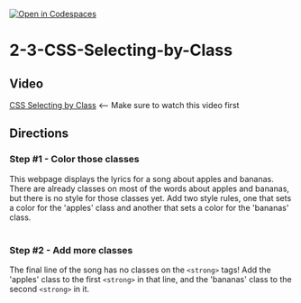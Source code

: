 [![Open in Codespaces](https://classroom.github.com/assets/launch-codespace-2972f46106e565e64193e422d61a12cf1da4916b45550586e14ef0a7c637dd04.svg)](https://classroom.github.com/open-in-codespaces?assignment_repo_id=20803866)
# 2-3-CSS-Selecting-by-Class <br>

## Video
[CSS Selecting by Class](https://youtu.be/xiGguPT09sQ) <-- Make sure to watch this video first

## Directions 
### Step #1 - Color those classes <br>
This webpage displays the lyrics for a song about apples and bananas. There are already classes on most of the words about apples and bananas, but there is no style for those classes yet. Add two style rules, one that sets a color for the 'apples' class and another that sets a color for the 'bananas' class.
<br><br>
### Step #2 - Add more classes <br>
The final line of the song has no classes on the `<strong>` tags! Add the 'apples' class to the first `<strong>` in that line, and the 'bananas' class to the second `<strong>` in it.
